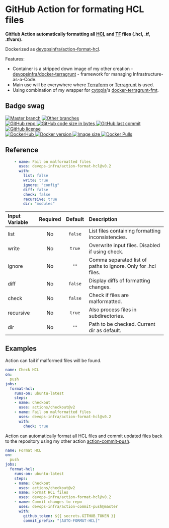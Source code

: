 # GitHub Action for formating HCL files

**GitHub Action automatically formatting all [HCL](https://github.com/hashicorp/hcl) and [TF](https://www.terraform.io/docs/configuration/index.html) files (.hcl, .tf, .tfvars).**

Dockerized as [devopsinfra/action-format-hcl](https://hub.docker.com/repository/docker/devopsinfra/action-format-hcl). 

Features:
* Container is a stripped down image of my other creation - [devopsinfra/docker-terragrunt](https://github.com/devopsinfra/docker-terragrunt) - framework for managing Infrastructure-as-a-Code.
* Main use will be everywhere where [Terraform](https://github.com/hashicorp/terraform) or [Terragrunt](https://github.com/gruntwork-io/terragrunt) is used.
* Using combination of my wrapper for [cytopia](https://github.com/cytopia)'s [docker-terragrunt-fmt](https://github.com/cytopia/docker-terragrunt-fmt).


## Badge swag
[![Master branch](https://github.com/devops-infra/action-format-hcl/workflows/Master%20branch/badge.svg)](https://github.com/devops-infra/action-format-hcl/actions?query=workflow%3A%22Master+branch%22)
[![Other branches](https://github.com/devops-infra/action-format-hcl/workflows/Other%20branches/badge.svg)](https://github.com/devops-infra/action-format-hcl/actions?query=workflow%3A%22Other+branches%22)
<br>
[
![GitHub repo](https://img.shields.io/badge/GitHub-devops--infra%2Faction--format--hcl-blueviolet.svg?style=plastic&logo=github)
![GitHub code size in bytes](https://img.shields.io/github/languages/code-size/devops-infra/action-format-hcl?color=blueviolet&label=Code%20size&style=plastic&logo=github)
![GitHub last commit](https://img.shields.io/github/last-commit/devops-infra/action-format-hcl?color=blueviolet&logo=github&style=plastic&label=Last%20commit)
![GitHub license](https://img.shields.io/github/license/devops-infra/action-format-hcl?color=blueviolet&logo=github&style=plastic&label=License)
](https://github.com/devops-infra/action-format-hcl "shields.io")
<br>
[
![DockerHub](https://img.shields.io/badge/DockerHub-devopsinfra%2Faction--format--hcl-blue.svg?style=plastic&logo=docker)
![Docker version](https://img.shields.io/docker/v/devopsinfra/action-format-hcl?color=blue&label=Version&logo=docker&style=plastic)
![Image size](https://img.shields.io/docker/image-size/devopsinfra/action-format-hcl/latest?label=Image%20size&style=plastic&logo=docker)
![Docker Pulls](https://img.shields.io/docker/pulls/devopsinfra/action-format-hcl?color=blue&label=Pulls&logo=docker&style=plastic)
](https://hub.docker.com/r/devopsinfra/action-format-hcl "shields.io")


## Reference

```yaml
    - name: Fail on malformatted files
      uses: devops-infra/action-format-hcl@v0.2
      with:
        list: false
        write: true
        ignore: "config"
        diff: false
        check: false
        recursive: true
        dir: "modules"
```

Input Variable | Required | Default |Description
:--- | :---: | :---: | :---
list | No | `false` | List files containing formatting inconsistencies.
write | No | `true` | Overwrite input files. Disabled if using check.
ignore | No | `""` | Comma separated list of paths to ignore. Only for .hcl files.
diff | No | `false` | Display diffs of formatting changes.
check | No | `false` | Check if files are malformatted.
recursive | No | `true` | Also process files in subdirectories.
dir | No | `""` | Path to be checked. Current dir as default.


## Examples

Action can fail if malformed files will be found.
```yaml
name: Check HCL
on:
  push
jobs:
  format-hcl:
    runs-on: ubuntu-latest
    steps:
    - name: Checkout
      uses: actions/checkout@v2
    - name: Fail on malformatted files
      uses: devops-infra/action-format-hcl@v0.2
      with:
        check: true
```

Action can automatically format all HCL files and commit updated files back to the repository using my other action [action-commit-push](https://github.com/devops-infra/action-commit-push).
```yaml
name: Format HCL
on:
  push
jobs:
  format-hcl:
    runs-on: ubuntu-latest
    steps:
    - name: Checkout
      uses: actions/checkout@v2
    - name: Format HCL files
      uses: devops-infra/action-format-hcl@v0.2
    - name: Commit changes to repo
      uses: devops-infra/action-commit-push@master
      with:
        github_token: ${{ secrets.GITHUB_TOKEN }}
        commit_prefix: "[AUTO-FORMAT-HCL]"
```
